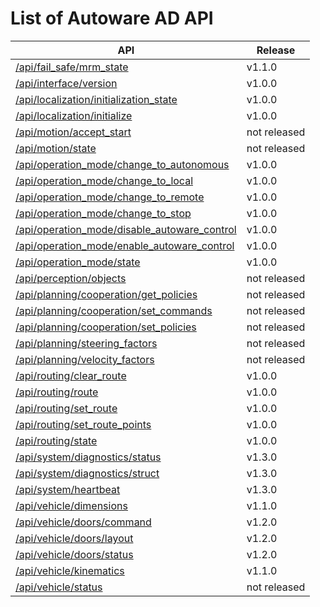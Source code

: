 # List of Autoware AD API

| API                                                                                              | Release      |
| ------------------------------------------------------------------------------------------------ | ------------ |
| [/api/fail_safe/mrm_state](./api/fail_safe/mrm_state.md)                                         | v1.1.0       |
| [/api/interface/version](./api/interface/version.md)                                             | v1.0.0       |
| [/api/localization/initialization_state](./api/localization/initialization_state.md)             | v1.0.0       |
| [/api/localization/initialize](./api/localization/initialize.md)                                 | v1.0.0       |
| [/api/motion/accept_start](./api/motion/accept_start.md)                                         | not released |
| [/api/motion/state](./api/motion/state.md)                                                       | not released |
| [/api/operation_mode/change_to_autonomous](./api/operation_mode/change_to_autonomous.md)         | v1.0.0       |
| [/api/operation_mode/change_to_local](./api/operation_mode/change_to_local.md)                   | v1.0.0       |
| [/api/operation_mode/change_to_remote](./api/operation_mode/change_to_remote.md)                 | v1.0.0       |
| [/api/operation_mode/change_to_stop](./api/operation_mode/change_to_stop.md)                     | v1.0.0       |
| [/api/operation_mode/disable_autoware_control](./api/operation_mode/disable_autoware_control.md) | v1.0.0       |
| [/api/operation_mode/enable_autoware_control](./api/operation_mode/enable_autoware_control.md)   | v1.0.0       |
| [/api/operation_mode/state](./api/operation_mode/state.md)                                       | v1.0.0       |
| [/api/perception/objects](./api/perception/objects.md)                                           | not released |
| [/api/planning/cooperation/get_policies](./api/planning/cooperation/get_policies.md)             | not released |
| [/api/planning/cooperation/set_commands](./api/planning/cooperation/set_commands.md)             | not released |
| [/api/planning/cooperation/set_policies](./api/planning/cooperation/set_policies.md)             | not released |
| [/api/planning/steering_factors](./api/planning/steering_factors.md)                             | not released |
| [/api/planning/velocity_factors](./api/planning/velocity_factors.md)                             | not released |
| [/api/routing/clear_route](./api/routing/clear_route.md)                                         | v1.0.0       |
| [/api/routing/route](./api/routing/route.md)                                                     | v1.0.0       |
| [/api/routing/set_route](./api/routing/set_route.md)                                             | v1.0.0       |
| [/api/routing/set_route_points](./api/routing/set_route_points.md)                               | v1.0.0       |
| [/api/routing/state](./api/routing/state.md)                                                     | v1.0.0       |
| [/api/system/diagnostics/status](./api/system/diagnostics/status.md)                             | v1.3.0       |
| [/api/system/diagnostics/struct](./api/system/diagnostics/struct.md)                             | v1.3.0       |
| [/api/system/heartbeat](./api/system/heartbeat.md)                                               | v1.3.0       |
| [/api/vehicle/dimensions](./api/vehicle/dimensions.md)                                           | v1.1.0       |
| [/api/vehicle/doors/command](./api/vehicle/doors/command.md)                                     | v1.2.0       |
| [/api/vehicle/doors/layout](./api/vehicle/doors/layout.md)                                       | v1.2.0       |
| [/api/vehicle/doors/status](./api/vehicle/doors/status.md)                                       | v1.2.0       |
| [/api/vehicle/kinematics](./api/vehicle/kinematics.md)                                           | v1.1.0       |
| [/api/vehicle/status](./api/vehicle/status.md)                                                   | not released |
